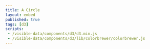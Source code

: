 ```yaml
---
title: A Circle
layout: embed
published: true
tags: [d3]
scripts:
 - /visible-data/components/d3/d3.min.js
 - /visible-data/components/d3/lib/colorbrewer/colorbrewer.js
---
```

<style type="text/css">
body,
html,
svg {
    position: relative;
    height: 100%;
    width: 100%;
}

svg {
    /***
    background-color: Steelblue;
    ***/
}

svg circle {
    stroke: white;
    stroke-width: 2px;
    fill: yellow;
}
</style>

<div id="canvas" title="Click me."></div>

<script type="text/javascript">
var margin = {top: 10, right: 10, bottom: 10, left: 10}
  , height = parseInt(d3.select('body').style('height'))
  , height = height - margin.top - margin.bottom
  , width  = parseInt(d3.select('#canvas').style('width'))
  , width  = width - margin.left - margin.right;

var colors = d3.keys(colorbrewer);

var svg = d3.select('#canvas').append('svg')
    .append('g')
    .style('width', width)
    .style('height', height);

function draw() {
    var radii = window.radii = d3.range(Math.round(Math.random() * 10)).map(function(d) {
        return Math.random() * 100;
    });

    var color = colors[Math.floor(Math.random() * colors.length)];

    var scale = d3.scale.ordinal()
        .range(colorbrewer[color][9]);

    var circle = svg.selectAll('circle')
        .data(radii, Number);

    circle.enter().append('circle')
        .attr('cx', function() { return Math.random() * width; })
        .attr('cy', function() { return Math.random() * height; })
        .attr('r', 0)
        .style('fill', scale)
      .transition()
        .duration(function() { return Math.random() * 2000; })
        .attr('r', Number);

    circle.exit()
        .transition()
        .duration(function() { return Math.random() * 2000; })
        .attr('r', 0)
        .remove();

    d3.select('body').transition()
        .duration(function() { return Math.random() * 2000; })
        .style('background-color', scale(0));
}

//var interval = setInterval(draw, 5 * 1000);

draw();

d3.select('body')
    .on('click', draw)
    .on('touch', draw);

</script>